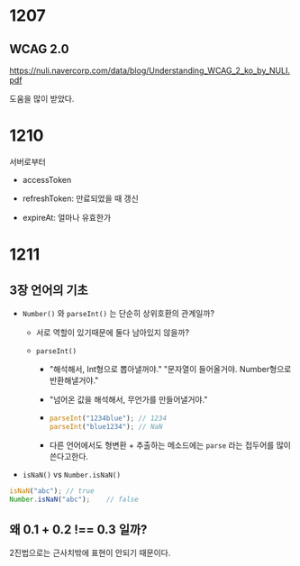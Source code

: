 # 1207

## WCAG 2.0

https://nuli.navercorp.com/data/blog/Understanding_WCAG_2_ko_by_NULI.pdf

도움을 많이 받았다.





# 1210

서버로부터 

- accessToken

- refreshToken: 만료되었을 때 갱신

- expireAt: 얼마나 유효한가



# 1211

## 3장 언어의 기초

- `Number()` 와 `parseInt()` 는 단순히 상위호환의 관계일까?

  - 서로 역할이 있기때문에 둘다 남아있지 않을까?

  - `parseInt()`

    - "해석해서, Int형으로 뽑아낼꺼야."
      "문자열이 들어올거야. Number형으로 반환해낼거야."

    - "넘어온 값을 해석해서, 무언가를 만들어낼거야."

    - ```javascript
      parseInt("1234blue");	// 1234
      parseInt("blue1234");	// NaN
      ```

    - 다른 언어에서도 형변환 + 추출하는 메소드에는  `parse` 라는 접두어를 많이 쓴다고한다.



- `isNaN()` vs `Number.isNaN()`

```javascript
isNaN("abc"); // true
Number.isNaN("abc");	// false
```



## 왜 0.1 + 0.2 !== 0.3 일까?

2진법으로는 근사치밖에 표현이 안되기 때문이다.